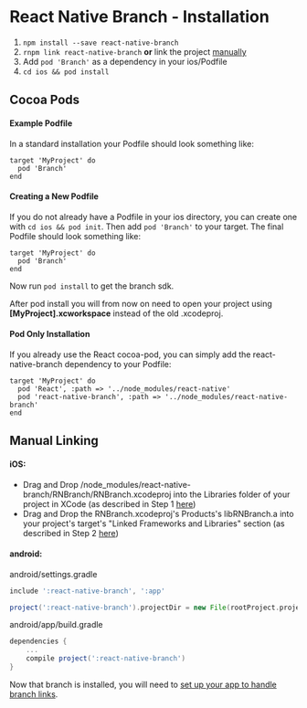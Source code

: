 # React Native Branch - Installation
1. `npm install --save react-native-branch`
2. `rnpm link react-native-branch` **or** link the project [manually](#manual-linking)
3. Add `pod 'Branch'` as a dependency in your ios/Podfile
4. `cd ios && pod install`

## Cocoa Pods
#### Example Podfile
In a standard installation your Podfile should look something like:
```
target 'MyProject' do
  pod 'Branch'
end
```

#### Creating a New Podfile
If you do not already have a Podfile in your ios directory, you can create one with `cd ios && pod init`. Then add `pod 'Branch'` to your target. The final Podfile should look something like:
```
target 'MyProject' do
  pod 'Branch'
end
```
Now run `pod install` to get the branch sdk.

After pod install you will from now on need to open your project using **[MyProject].xcworkspace** instead of the old .xcodeproj.

#### Pod Only Installation
If you already use the React cocoa-pod, you can simply add the react-native-branch dependency to your Podfile:
```
target 'MyProject' do
  pod 'React', :path => '../node_modules/react-native'
  pod 'react-native-branch', :path => '../node_modules/react-native-branch'
end
```

## Manual Linking
#### iOS:
- Drag and Drop /node_modules/react-native-branch/RNBranch/RNBranch.xcodeproj into the Libraries folder of your project in XCode (as described in Step 1 [here](https://facebook.github.io/react-native/docs/linking-libraries-ios.html#content))
- Drag and Drop the RNBranch.xcodeproj's Products's libRNBranch.a into your project's target's "Linked Frameworks and Libraries" section (as described in Step 2 [here](https://facebook.github.io/react-native/docs/linking-libraries-ios.html#content))

#### android:
android/settings.gradle
```gradle
include ':react-native-branch', ':app'

project(':react-native-branch').projectDir = new File(rootProject.projectDir, '../node_modules/react-native-branch/android')
```
android/app/build.gradle
```gradle
dependencies {
    ...
    compile project(':react-native-branch')
}
```

Now that branch is installed, you will need to [set up your app to handle branch links](./setup.md).
